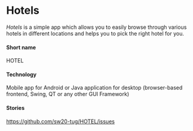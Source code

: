 # Hotels
*Hotels* is a simple app which allows you to easily browse through various hotels in different locations and helps you to pick the right hotel for you.

#### Short name
HOTEL

#### Technology
Mobile app for Android or Java application for desktop (browser-based frontend, Swing, QT or any other GUI Framework)

#### Stories

https://github.com/sw20-tug/HOTEL/issues

